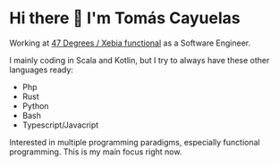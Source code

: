 # Hi there 👋 I'm Tomás Cayuelas

Working at [47 Degrees / Xebia functional](https://github.com/47deg) as a Software Engineer.

I mainly coding in Scala and Kotlin, but I try to always have these other languages ready:
 - Php
 - Rust
 - Python
 - Bash
 - Typescript/Javacript

Interested in multiple programming paradigms, especially functional programming. This is my main focus right now.

